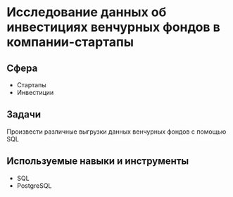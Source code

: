 # Исследование данных об инвестициях венчурных фондов в компании-стартапы
## Сфера
- Стартапы
- Инвестиции
## Задачи
Произвести различные выгрузки данных венчурных фондов с помощью SQL
## Используемые навыки и инструменты
- SQL
- PostgreSQL
